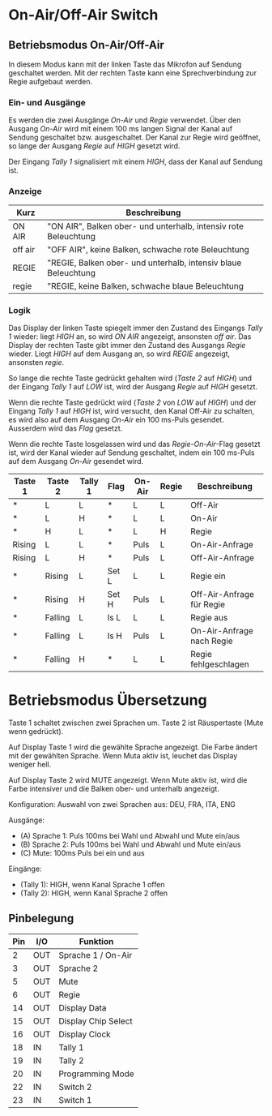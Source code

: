 # On-Air/Off-Air Switch

## Betriebsmodus On-Air/Off-Air

In diesem Modus kann mit der linken Taste das Mikrofon auf Sendung geschaltet werden.
Mit der rechten Taste kann eine Sprechverbindung zur Regie aufgebaut werden.

### Ein- und Ausgänge

Es werden die zwei Ausgänge *On-Air* und *Regie* verwendet. Über den Ausgang *On-Air* wird
mit einem 100 ms langen Signal der Kanal auf Sendung geschaltet bzw. ausgeschaltet. Der Kanal
zur Regie wird geöffnet, so lange der Ausgang *Regie* auf *HIGH* gesetzt wird.

Der Eingang *Tally 1* signalisiert mit einem *HIGH*, dass der Kanal auf Sendung ist.

### Anzeige

| Kurz    | Beschreibung                                                    |
|---------|-----------------------------------------------------------------|
| ON AIR  | "ON AIR", Balken ober- und unterhalb, intensiv rote Beleuchtung |
| off air | "OFF AIR", keine Balken, schwache rote Beleuchtung              |
| REGIE   | "REGIE, Balken ober- und unterhalb, intensiv blaue Beleuchtung  |
| regie   | "REGIE, keine Balken, schwache blaue Beleuchtung                |

### Logik

Das Display der linken Taste spiegelt immer den Zustand des Eingangs *Tally 1* wieder: liegt
*HIGH* an, so wird *ON AIR* angezeigt, ansonsten *off air*. Das Display der rechten Taste gibt
immer den Zustand des Ausgangs *Regie* wieder. Liegt *HIGH* auf dem Ausgang an, so wird *REGIE*
angezeigt, ansonsten *regie*.

So lange die rechte Taste gedrückt gehalten wird (*Taste 2* auf *HIGH*) und der Eingang
*Tally 1* auf *LOW* ist, wird der Ausgang *Regie* auf *HIGH* gesetzt.

Wenn die rechte Taste gedrückt wird (*Taste 2* von *LOW* auf *HIGH*) und der Eingang *Tally 1*
auf *HIGH* ist, wird versucht, den Kanal Off-Air zu schalten, es wird also auf dem Ausgang
*On-Air* ein 100 ms-Puls gesendet. Ausserdem wird das *Flag* gesetzt.

Wenn die rechte Taste losgelassen wird und das *Regie-On-Air*-Flag gesetzt ist, wird der Kanal
wieder auf Sendung geschaltet, indem ein 100 ms-Puls auf dem Ausgang *On-Air* gesendet wird.

| Taste 1 | Taste 2 | Tally 1 | Flag  | On-Air | Regie | Beschreibung              |
|---------|---------|---------|-------|--------|-------|---------------------------|
| *       | L       | L       | *     | L      | L     | Off-Air                   |
| *       | L       | H       | *     | L      | L     | On-Air                    |
| *       | H       | L       | *     | L      | H     | Regie                     |
| Rising  | L       | L       | *     | Puls   | L     | On-Air-Anfrage            |
| Rising  | L       | H       | *     | Puls   | L     | Off-Air-Anfrage           |
| *       | Rising  | L       | Set L | L      | L     | Regie ein                 |
| *       | Rising  | H       | Set H | Puls   | L     | Off-Air-Anfrage für Regie |
| *       | Falling | L       | Is L  | L      | L     | Regie aus                 |
| *       | Falling | L       | Is H  | Puls   | L     | On-Air-Anfrage nach Regie |
| *       | Falling | H       | *     | L      | L     | Regie fehlgeschlagen      |

# Betriebsmodus Übersetzung

Taste 1 schaltet zwischen zwei Sprachen um.
Taste 2 ist Räuspertaste (Mute wenn gedrückt).

Auf Display Taste 1 wird die gewählte Sprache angezeigt.
Die Farbe ändert mit der gewählten Sprache.
Wenn Muta aktiv ist, leuchet das Display weniger hell.

Auf Display Taste 2 wird MUTE angezeigt.
Wenn Mute aktiv ist, wird die Farbe intensiver und die Balken ober- und unterhalb angezeigt.

Konfiguration: Auswahl von zwei Sprachen aus: DEU, FRA, ITA, ENG

Ausgänge:
- (A) Sprache 1: Puls 100ms bei Wahl und Abwahl und Mute ein/aus
- (B) Sprache 2: Puls 100ms bei Wahl und Abwahl und Mute ein/aus
- (C) Mute: 100ms Puls bei ein und aus

Eingänge:
- (Tally 1): HIGH, wenn Kanal Sprache 1 offen
- (Tally 2): HIGH, wenn Kanal Sprache 2 offen


## Pinbelegung

| Pin | I/O | Funktion            |
|-----|-----|---------------------|
|  2  | OUT | Sprache 1 / On-Air  |
|  3  | OUT | Sprache 2           |
|  5  | OUT | Mute                |
|  6  | OUT | Regie               |
| 14  | OUT | Display Data        |
| 15  | OUT | Display Chip Select |
| 16  | OUT | Display Clock       |
| 18  | IN  | Tally 1             |
| 19  | IN  | Tally 2             |
| 20  | IN  | Programming Mode    |
| 22  | IN  | Switch 2            |
| 23  | IN  | Switch 1            |
